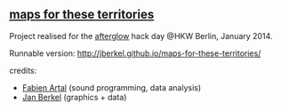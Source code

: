 
## [maps for these territories][]

Project realised for the [afterglow][] hack day @HKW Berlin, January 2014.

Runnable version: http://jberkel.github.io/maps-for-these-territories/

credits:
  
  * [Fabien Artal][] (sound programming, data analysis)
  * [Jan Berkel][] (graphics + data)
  

[maps for these territories]: http://arthackday.tumblr.com/post/81239262788/fabien-artal-jan-berkel-maps-for-these
[Fabien Artal]: https://github.com/fabien-artal
[Jan Berkel]: https://github.com/jberkel
[afterglow]: http://arthackday.net/events/afterglow

